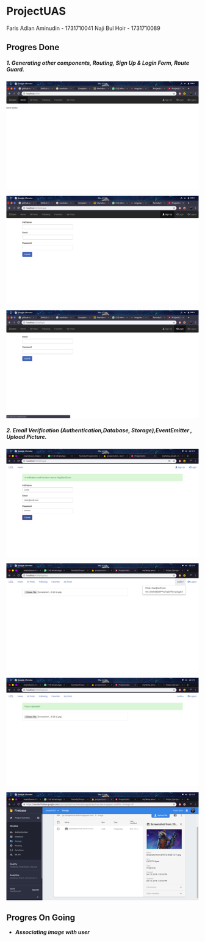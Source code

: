 # ProjectUAS

Faris Adlan Aminudin - 1731710041
Naji Bul Hoir - 1731710089

## Progres Done

##### 1. Generating other components, Routing, Sign Up & Login Form, Route Guard.
  
![gambar](md/1.png)

![gambar](md/2.png)

![gambar](md/3.png)

##### 2. Email Verification (Authentication,Database, Storage),EventEmitter , Upload Picture.

![gambar](md/4.png)

![gambar](md/7.png)

![gambar](md/5.png)

![gambar](md/6.png)


## Progres On Going
- **_Associating image with user_**
